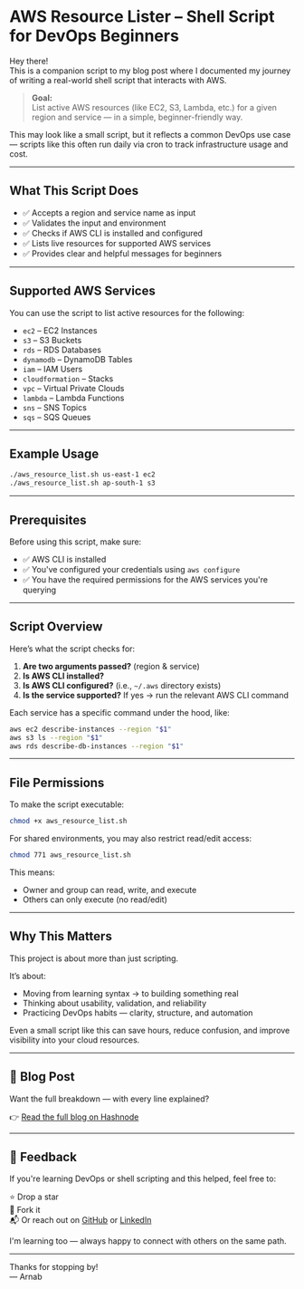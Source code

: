# AWS Resource Lister – Shell Script for DevOps Beginners

Hey there!  
This is a companion script to my blog post where I documented my journey of writing a real-world shell script that interacts with AWS.

> **Goal:**  
> List active AWS resources (like EC2, S3, Lambda, etc.) for a given region and service — in a simple, beginner-friendly way.

This may look like a small script, but it reflects a common DevOps use case — scripts like this often run daily via cron to track infrastructure usage and cost.

---

## What This Script Does

- ✅ Accepts a region and service name as input  
- ✅ Validates the input and environment  
- ✅ Checks if AWS CLI is installed and configured  
- ✅ Lists live resources for supported AWS services  
- ✅ Provides clear and helpful messages for beginners  

---

## Supported AWS Services

You can use the script to list active resources for the following:

- `ec2` – EC2 Instances  
- `s3` – S3 Buckets  
- `rds` – RDS Databases  
- `dynamodb` – DynamoDB Tables  
- `iam` – IAM Users  
- `cloudformation` – Stacks  
- `vpc` – Virtual Private Clouds  
- `lambda` – Lambda Functions  
- `sns` – SNS Topics  
- `sqs` – SQS Queues  

---

## Example Usage

```bash
./aws_resource_list.sh us-east-1 ec2
./aws_resource_list.sh ap-south-1 s3
```

---

## Prerequisites

Before using this script, make sure:

- ✅ AWS CLI is installed  
- ✅ You've configured your credentials using `aws configure`  
- ✅ You have the required permissions for the AWS services you're querying  

---

## Script Overview

Here’s what the script checks for:

1. **Are two arguments passed?** (region & service)  
2. **Is AWS CLI installed?**  
3. **Is AWS CLI configured?** (i.e., `~/.aws` directory exists)  
4. **Is the service supported?** If yes → run the relevant AWS CLI command  

Each service has a specific command under the hood, like:

```bash
aws ec2 describe-instances --region "$1"
aws s3 ls --region "$1"
aws rds describe-db-instances --region "$1"
```

---

## File Permissions

To make the script executable:

```bash
chmod +x aws_resource_list.sh
```

For shared environments, you may also restrict read/edit access:

```bash
chmod 771 aws_resource_list.sh
```

This means:

- Owner and group can read, write, and execute  
- Others can only execute (no read/edit)  

---

## Why This Matters

This project is about more than just scripting.

It’s about:

- Moving from learning syntax → to building something real  
- Thinking about usability, validation, and reliability  
- Practicing DevOps habits — clarity, structure, and automation  

Even a small script like this can save hours, reduce confusion, and improve visibility into your cloud resources.

---

## 📘 Blog Post

Want the full breakdown — with every line explained?

👉 [Read the full blog on Hashnode](https://learning-out-loud-my-devops-journey.hashnode.dev/day-4-shell-scripting-project-listing-aws-resources-with-shell-scripts)

---

## 💬 Feedback

If you're learning DevOps or shell scripting and this helped, feel free to:

⭐ Drop a star  
🍴 Fork it  
📬 Or reach out on [GitHub](https://github.com/arnab-logs) or [LinkedIn](https://www.linkedin.com/in/arnab-nandi-55232a236/)

I'm learning too — always happy to connect with others on the same path.

---

Thanks for stopping by!  
— Arnab
